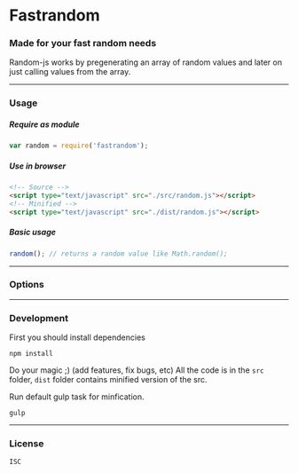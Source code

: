 # Fastrandom
### Made for your fast random needs

Random-js works by pregenerating an array of random values and later on just calling values from the array. 

---------
### Usage

##### Require as module
```javascript
var random = require('fastrandom');
```

##### Use in browser
```html
<!-- Source -->
<script type="text/javascript" src="./src/random.js"></script>
<!-- Minified -->
<script type="text/javascript" src="./dist/random.js"></script>
```

##### Basic usage
```javascript
random(); // returns a random value like Math.random();
```

---------
### Options

---------
### Development
First you should install dependencies
```
npm install
```
Do your magic ;) (add features, fix bugs, etc) All the code is in the ```src``` folder, ```dist``` folder contains minified version of the src.

Run default gulp task for minfication.
```
gulp
```

---------
### License
```
ISC
```

